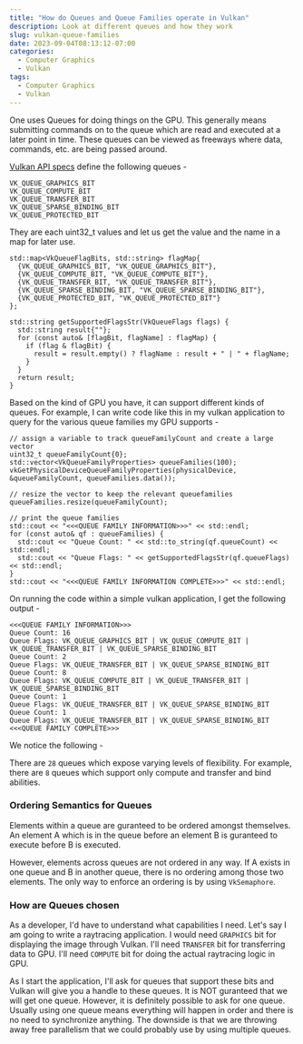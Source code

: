 ```yaml
---
title: "How do Queues and Queue Families operate in Vulkan"
description: Look at different queues and how they work
slug: vulkan-queue-families
date: 2023-09-04T08:13:12-07:00
categories:
  - Computer Graphics
  - Vulkan
tags:
  - Computer Graphics
  - Vulkan
---
```


One uses Queues for doing things on the GPU. This generally means submitting commands on to the queue which are read and executed at a later point in time. These queues can be viewed as freeways where data, commands, etc. are being passed around.

[Vulkan API specs](https://registry.khronos.org/vulkan/specs/1.3-extensions/man/html/VkQueueFlagBits.html) define the following queues -

```
VK_QUEUE_GRAPHICS_BIT
VK_QUEUE_COMPUTE_BIT
VK_QUEUE_TRANSFER_BIT
VK_QUEUE_SPARSE_BINDING_BIT
VK_QUEUE_PROTECTED_BIT
```

They are each uint32_t values and let us get the value and the name in a map for later use.

```
std::map<VkQueueFlagBits, std::string> flagMap{
  {VK_QUEUE_GRAPHICS_BIT, "VK_QUEUE_GRAPHICS_BIT"},
  {VK_QUEUE_COMPUTE_BIT, "VK_QUEUE_COMPUTE_BIT"},
  {VK_QUEUE_TRANSFER_BIT, "VK_QUEUE_TRANSFER_BIT"},
  {VK_QUEUE_SPARSE_BINDING_BIT, "VK_QUEUE_SPARSE_BINDING_BIT"},
  {VK_QUEUE_PROTECTED_BIT, "VK_QUEUE_PROTECTED_BIT"}
};

std::string getSupportedFlagsStr(VkQueueFlags flags) {
  std::string result{""};
  for (const auto& [flagBit, flagName] : flagMap) {
    if (flag & flagBit) {
      result = result.empty() ? flagName : result + " | " + flagName;
    }
  }
  return result;
}
```

Based on the kind of GPU you have, it can support different kinds of queues. For example, I can write code like this in my vulkan application to query for the various queue families my GPU supports -


```
// assign a variable to track queueFamilyCount and create a large vector
uint32_t queueFamilyCount{0};
std::vector<VkQueueFamilyProperties> queueFamilies(100);
vkGetPhysicalDeviceQueueFamilyProperties(physicalDevice, &queueFamilyCount, queueFamilies.data());

// resize the vector to keep the relevant queuefamilies
queueFamilies.resize(queueFamilyCount);

// print the queue families
std::cout << "<<<QUEUE FAMILY INFORMATION>>>" << std::endl;               
for (const auto& qf : queueFamilies) {                                    
  std::cout << "Queue Count: " << std::to_string(qf.queueCount) << std::endl;
  std::cout << "Queue Flags: " << getSupportedFlagsStr(qf.queueFlags) << std::endl;
}                                                                         
std::cout << "<<<QUEUE FAMILY INFORMATION COMPLETE>>>" << std::endl; 
```

On running the code within a simple vulkan application, I get the following output -

```
<<<QUEUE FAMILY INFORMATION>>>
Queue Count: 16
Queue Flags: VK_QUEUE_GRAPHICS_BIT | VK_QUEUE_COMPUTE_BIT | VK_QUEUE_TRANSFER_BIT | VK_QUEUE_SPARSE_BINDING_BIT
Queue Count: 2
Queue Flags: VK_QUEUE_TRANSFER_BIT | VK_QUEUE_SPARSE_BINDING_BIT
Queue Count: 8
Queue Flags: VK_QUEUE_COMPUTE_BIT | VK_QUEUE_TRANSFER_BIT | VK_QUEUE_SPARSE_BINDING_BIT
Queue Count: 1
Queue Flags: VK_QUEUE_TRANSFER_BIT | VK_QUEUE_SPARSE_BINDING_BIT
Queue Count: 1
Queue Flags: VK_QUEUE_TRANSFER_BIT | VK_QUEUE_SPARSE_BINDING_BIT
<<<QUEUE FAMILY COMPLETE>>>
```
We notice the following -

There are `28` queues which expose varying levels of flexibility. For example, there are `8` queues which support only compute and transfer and bind abilities.

### Ordering Semantics for Queues

Elements within a queue are guranteed to be ordered amongst themselves. An element A which is in the queue before an element B is guranteed to execute before B is executed.

However, elements across queues are not ordered in any way. If A exists in one queue and B in another queue, there is no ordering among those two elements. The only way to enforce an ordering is by using `VkSemaphore`.

### How are Queues chosen

As a developer, I'd have to understand what capabilities I need. Let's say I am going to write a raytracing application. I would need `GRAPHICS` bit for displaying the image through Vulkan. I'll need `TRANSFER` bit for transferring data to GPU. I'll need `COMPUTE` bit for doing the actual raytracing logic in GPU.

As I start the application, I'll ask for queues that support these bits and Vulkan will give you a handle to these queues. It is NOT guranteed that we will get one queue. However, it is definitely possible to ask for one queue. Usually using one queue means everything will happen in order and there is no need to synchronize anything. The downside is that we are throwing away free parallelism that we could probably use by using multiple queues.
